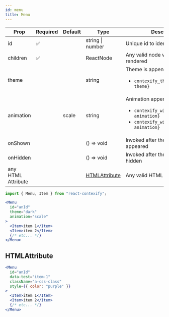 ```yaml
---
id: menu
title: Menu
---
```


| Prop               | Required | Default | Type                            | Descripton                                                                                                                                           |
|--------------------|----------|---------|---------------------------------|------------------------------------------------------------------------------------------------------------------------------------------------------|
| id                 | ✅        |         | string \| number                | Unique id to identify the menu                                                                                                                       |
| children           | ✅        |         | ReactNode                       | Any valid node which can be rendered                                                                                                                 |
| theme              |          |         | string                          | Theme is appended to <ul><li>`contexify_theme-${given theme}`</li></ul>                                                                      |
| animation          |          | scale   | string                          | Animation appended to <ul><li>`contexify_willEnter-${given animation}`</li><li>`contexify_willLeave-${given animation}`</li></ul> |
| onShown            |          |         | () => void                      | Invoked after the menu appeared                                                                                                                      |
| onHidden           |          |         | () => void                      | Invoked after the menu has been hidden                                                                                                               |
| any HTML Attribute |          |         | [HTMLAttribute](#HTMLAttribute) | Any valid HTML attribute                                                                                                                             |

```jsx
import { Menu, Item } from "react-contexify";

<Menu 
  id="anId"
  theme="dark"
  animation="scale"
>
  <Item>item 1</Item>
  <Item>item 2</Item>
  {/* etc... */}
</Menu>
```

## <a name="HTMLAttribute">HTMLAttribute</a> 

```jsx
<Menu 
  id="anId"
  data-test="item-1"
  className="a-css-class"
  style={{ color: "purple" }}
>
  <Item>item 1</Item>
  <Item>item 2</Item>
  {/* etc... */}
</Menu>
```